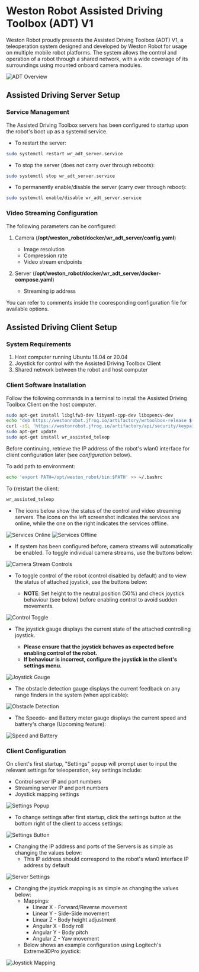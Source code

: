 # Weston Robot Assisted Driving Toolbox (ADT) V1

Weston Robot proudly presents the Assisted Driving Toolbox (ADT) V1, a teleoperation system designed and developed by Weston Robot for usage on multiple mobile robot platforms. The system allows the control and operation of a robot through a shared network, with a wide coverage of its surroundings using mounted onboard camera modules.

![ADT Overview](/img/software/toolbox/adt/adt_01.png)

## Assisted Driving Server Setup

### Service Management

The Assisted Driving Toolbox servers has been configured to startup upon the robot's boot up as a systemd service.

- To restart the server:
  
```bash
sudo systemctl restart wr_adt_server.service
```

- To stop the server (does not carry over through reboots):
  
```bash
sudo systemctl stop wr_adt_server.service
```

- To permanently enable/disable the server (carry over through reboot):
  
```bash
sudo systemctl enable/disable wr_adt_server.service
```

### Video Streaming Configuration

The following parameters can be configured:

1. Camera (**/opt/weston_robot/docker/wr_adt_server/config.yaml**)
  
   * Image resolution
   * Compression rate
   * Video stream endpoints
  
2. Server (**/opt/weston_robot/docker/wr_adt_server/docker-compose.yaml**)
   
   * Streaming ip address
  
You can refer to comments inside the cooresponding configuration file for available options.

## Assisted Driving Client Setup

### System Requirements

1. Host computer running Ubuntu 18.04 or 20.04
2. Joystick for control with the Assisted Driving Toolbox Client
3. Shared network between the robot and host computer

### Client Software Installation

Follow the following commands in a terminal to install the Assisted Driving Toolbox Client on the host computer.

```bash
sudo apt-get install libglfw3-dev libyaml-cpp-dev libopencv-dev
echo "deb https://westonrobot.jfrog.io/artifactory/wrtoolbox-release $(lsb_release -cs) main" | sudo tee /etc/apt/sources.list.d/weston-robot.list
curl -sSL 'https://westonrobot.jfrog.io/artifactory/api/security/keypair/wr-deb/public' | sudo apt-key add -
sudo apt-get update
sudo apt-get install wr_assisted_teleop
```

Before continuing, retrieve the IP address of the robot's wlan0 interface for client configuration later (see _configuration_ below).

To add path to environment:

```bash
echo 'export PATH=/opt/weston_robot/bin:$PATH' >> ~/.bashrc
```

To (re)start the client:

```bash
wr_assisted_teleop
```

- The icons below show the status of the control and video streaming servers. The icons on the left screenshot indicates the services are online, while the one on the right indicates the services offline.

![Services Online](/img/software/toolbox/adt/adt_02.png)
![Services Offline](/img/software/toolbox/adt/adt_03.png)

- If system has been configured before, camera streams will automatically be enabled. To toggle individual camera streams, use the buttons below:

![Camera Stream Controls](/img/software/toolbox/adt/adt_04.png)

- To toggle control of the robot (control disabled by default) and to view the status of attached joystick, use the buttons below:
   
   - **NOTE**: Set height to the neutral position (50%) and check joystick behaviour (see below) before enabling control to avoid sudden movements.

![Control Toggle](/img/software/toolbox/adt/adt_05.png)

- The joystick gauge displays the current state of the attached controlling joystick.
   
   - **Please ensure that the joystick behaves as expected before enabling control of the robot.**
   - **If behaviour is incorrect, configure the joystick in the client's settings menu.**

![Joystick Gauge](/img/software/toolbox/adt/adt_06.png)

- The obstacle detection gauge displays the current feedback on any range finders in the system (when applicable):

![Obstacle Detection](/img/software/toolbox/adt/adt_07.png)

- The Speedo- and Battery meter gauge displays the current speed and battery's charge (Upcoming feature):

![Speed and Battery](/img/software/toolbox/adt/adt_08.png)

### Client Configuration

On client's first startup, "Settings" popup will prompt user to input the relevant settings for teleoperation, key settings include:
  - Control server IP and port numbers
  - Streaming server IP and port numbers
  - Joystick mapping settings

![Settings Popup](/img/software/toolbox/adt/adt_09.png)

- To change settings after first startup, click the settings button at the bottom right of the client to access settings:

![Settings Button](/img/software/toolbox/adt/adt_10.png)

- Changing the IP address and ports of the Servers is as simple as changing the values below:
   - This IP address should correspond to the robot's wlan0 interface IP address by default

![Server Settings](/img/software/toolbox/adt/adt_11.png)

- Changing the joystick mapping is as simple as changing the values below:
   - Mappings:
      - Linear X - Forward/Reverse movement
      - Linear Y - Side-Side movement
      - Linear Z - Body height adjustment
      - Angular X - Body roll
      - Angular Y - Body pitch
      - Angular Z - Yaw movement 
   - Below shows an example configuration using Logitech's Extreme3DPro joystick:

![Joystick Mapping](/img/software/toolbox/adt/adt_12.png)
